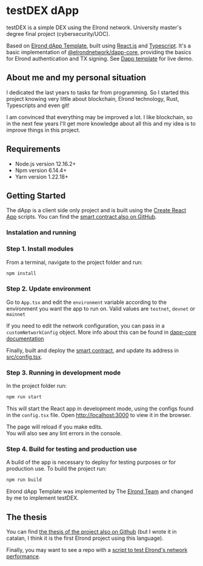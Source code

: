 # testDEX dApp

testDEX is a simple DEX using the Elrond network. University master's degree final project (cybersecurity/UOC).

Based on [Elrond dApp Template](https://github.com/ElrondNetwork/dapp-template), built using [React.js](https://reactjs.org/) and [Typescript](https://www.typescriptlang.org/). It's a basic implementation of [@elrondnetwork/dapp-core](https://www.npmjs.com/package/@elrondnetwork/dapp-core), providing the basics for Elrond authentication and TX signing. See [Dapp template](https://dapp-template.elrond.com/) for live demo.

## About me and my personal situation

I dedicated the last years to tasks far from programming. So I started this project knowing very little about blockchain, Elrond technology, Rust, Typescripts and even git!

I am convinced that everything may be improved a lot. I like blockchain, so in the next few years I'll get more knowledge about all this and my idea is to improve things in this project.

## Requirements

- Node.js version 12.16.2+
- Npm version 6.14.4+
- Yarn version 1.22.18+

## Getting Started

The dApp is a client side only project and is built using the [Create React App](https://create-react-app.dev) scripts. You can find the [smart contract also on GitHub](https://github.com/sergiogrubio/TFM_smart_contract).

### Instalation and running

### Step 1. Install modules

From a terminal, navigate to the project folder and run:

```bash
npm install
```

### Step 2. Update environment

Go to `App.tsx` and edit the `environment` variable according to the environment you want the app to run on.
Valid values are `testnet`, `devnet` or `mainnet`

If you need to edit the network configuration, you can pass in a `customNetworkConfig` object.
More info about this can be found in [dapp-core documentation](https://github.com/ElrondNetwork/dapp-core)

Finally, built and deploy the [smart contract](https://github.com/sergiogrubio/TFM_smart_contract), and update its address in [src/config.tsx](https://github.com/sergiogrubio/TFM_dapp/blob/master/src/config.tsx).

### Step 3. Running in development mode

In the project folder run:

```bash
npm run start
```

This will start the React app in development mode, using the configs found in the `config.tsx` file.
Open [http://localhost:3000](http://localhost:3000) to view it in the browser.

The page will reload if you make edits.\
You will also see any lint errors in the console.

### Step 4. Build for testing and production use

A build of the app is necessary to deploy for testing purposes or for production use.
To build the project run:

```bash
npm run build
```

Elrond dApp Template was implemented by The [Elrond Team](https://elrond.com/team/) and changed by me to implement testDEX.

## The thesis

You can find [the thesis of the project also on Github](https://github.com/sergiogrubio/TFM_latex) (but I wrote it in catalan, I think it is the first Elrond project using this language).

Finally, you may want to see a repo with a [script to test Elrond's network performance](https://github.com/sergiogrubio/TFM_stats).
